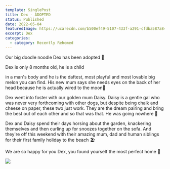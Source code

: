 ```yaml
---
template: SinglePost
title: Dex - ADOPTED
status: Published
date: 2022-05-04
featuredImage: https://ucarecdn.com/b500ef49-5107-433f-a291-cfdba587a84f/-/crop/444x392/0,107/-/preview/
excerpt: Dex
categories:
  - category: Recently Rehomed
---
```

Our big doodle noodle Dex has been adopted 🥰

Dex is only 8 months old, he is a child

 in a man's body and he is the daftest, most playful and most lovable big melon you can find. His new mum says she needs eyes on the back of her head because he is actually wired to the moon🌛

Dex went into foster with our golden mum Daisy. Daisy is a gentle gal who was never very forthcoming with other dogs, but despite being chalk and cheese on paper, these two just work. They are the dream pairing and bring the best out of each other and so that was that. He was going nowhere 💙

Dex and Daisy spend their days horsing about the garden, knackering themselves and then curling up for snoozes together on the sofa. And they're off this weekend with their amazing mum, dad and human siblings for their first family holiday to the beach 🏖

We are so happy for you Dex, you found yourself the most perfect home 🏡

![](https://ucarecdn.com/bfef5fe3-1bd4-48d7-9b6f-a7fa7283a018/)